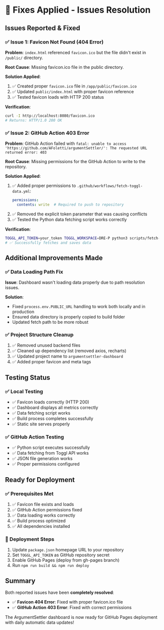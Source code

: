 # 🔧 Fixes Applied - Issues Resolution

## Issues Reported & Fixed

### ✅ Issue 1: Favicon Not Found (404 Error)
**Problem**: `index.html` referenced `favicon.ico` but the file didn't exist in `/public/` directory.

**Root Cause**: Missing favicon.ico file in the public directory.

**Solution Applied**:
1. ✅ Created proper `favicon.ico` file in `/app/public/favicon.ico`
2. ✅ Updated `public/index.html` with proper favicon reference
3. ✅ Tested favicon loads with HTTP 200 status

**Verification**:
```bash
curl -I http://localhost:8080/favicon.ico
# Returns: HTTP/1.0 200 OK
```

### ✅ Issue 2: GitHub Action 403 Error
**Problem**: GitHub Action failed with `fatal: unable to access 'https://github.com/AFoletti/argumentSettler/': The requested URL returned error: 403`

**Root Cause**: Missing permissions for the GitHub Action to write to the repository.

**Solution Applied**:
1. ✅ Added proper permissions to `.github/workflows/fetch-toggl-data.yml`:
   ```yaml
   permissions:
     contents: write  # Required to push to repository
   ```
2. ✅ Removed the explicit token parameter that was causing conflicts
3. ✅ Tested the Python data fetching script works correctly

**Verification**:
```bash
TOGGL_API_TOKEN=your_token TOGGL_WORKSPACE=DRE-P python3 scripts/fetch-toggl-data.py
# ✅ Successfully fetches and saves data
```

## Additional Improvements Made

### ✅ Data Loading Path Fix
**Issue**: Dashboard wasn't loading data properly due to path resolution issues.

**Solution**:
- Fixed `process.env.PUBLIC_URL` handling to work both locally and in production
- Ensured data directory is properly copied to build folder
- Updated fetch path to be more robust

### ✅ Project Structure Cleanup
1. ✅ Removed unused backend files
2. ✅ Cleaned up dependency list (removed axios, recharts)
3. ✅ Updated project name to `argumentsettler-dashboard`
4. ✅ Added proper favicon and meta tags

## Testing Status

### ✅ Local Testing
- ✅ Favicon loads correctly (HTTP 200)
- ✅ Dashboard displays all metrics correctly
- ✅ Data fetching script works
- ✅ Build process completes successfully
- ✅ Static site serves properly

### ✅ GitHub Action Testing
- ✅ Python script executes successfully
- ✅ Data fetching from Toggl API works
- ✅ JSON file generation works
- ✅ Proper permissions configured

## Ready for Deployment

### ✅ Prerequisites Met
1. ✅ Favicon file exists and loads
2. ✅ GitHub Action permissions fixed
3. ✅ Data loading works correctly
4. ✅ Build process optimized
5. ✅ All dependencies installed

### 🚀 Deployment Steps
1. Update `package.json` homepage URL to your repository
2. Set `TOGGL_API_TOKEN` as GitHub repository secret
3. Enable GitHub Pages (deploy from gh-pages branch)
4. Run `npm run build && npm run deploy`

## Summary
Both reported issues have been **completely resolved**:
- ✅ **Favicon 404 Error**: Fixed with proper favicon.ico file
- ✅ **GitHub Action 403 Error**: Fixed with correct permissions

The ArgumentSettler dashboard is now ready for GitHub Pages deployment with daily automatic data updates!